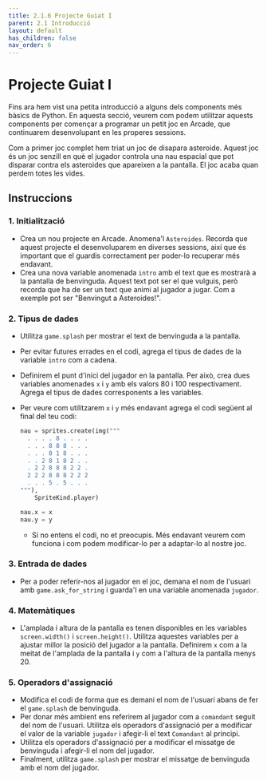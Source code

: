 ```yaml
---
title: 2.1.6 Projecte Guiat I
parent: 2.1 Introducció
layout: default
has_children: false
nav_order: 6
---
```


# Projecte Guiat I

Fins ara hem vist una petita introducció a alguns dels components més bàsics de Python. En aquesta secció, veurem com podem utilitzar aquests components per començar a programar un petit joc en Arcade, que continuarem desenvolupant en les properes sessions.

Com a primer joc complet hem triat un joc de disapara asteroide. Aquest joc és un joc senzill en què el jugador controla una nau espacial que pot disparar contra els asteroides que apareixen a la pantalla. El joc acaba quan perdem totes les vides.

## Instruccions

### 1. Initialització

- Crea un nou projecte en Arcade. Anomena'l `Asteroides`. Recorda que aquest projecte el desenvoluparem en diverses sessions, així que és important que el guardis correctament per poder-lo recuperar més endavant.
- Crea una nova variable anomenada `intro` amb el text que es mostrarà a la pantalla de benvinguda. Aquest text pot ser el que vulguis, però recorda que ha de ser un text que animi al jugador a jugar. Com a exemple pot ser "Benvingut a Asteroides!".

### 2. Tipus de dades

- Utilitza `game.splash` per mostrar el text de benvinguda a la pantalla.
- Per evitar futures errades en el codi, agrega el tipus de dades de la variable `intro` com a cadena.
- Definirem el punt d'inici del jugador en la pantalla. Per això, crea dues variables anomenades `x` i `y` amb els valors 80 i 100 respectivament. Agrega el tipus de dades corresponents a les variables.
- Per veure com utilitzarem `x` i `y` més endavant agrega el codi següent al final del teu codi:

  ```python
  nau = sprites.create(img("""
    . . . . 8 . . . .
    . . . 8 8 8 . . .
    . . . 8 1 8 . . .
    . . 2 8 1 8 2 . .
    . 2 2 8 8 8 2 2 .
    2 2 2 8 8 8 2 2 2
    . . . 5 . 5 . . .
  """),
      SpriteKind.player)

  nau.x = x
  nau.y = y
  ```

  - Si no entens el codi, no et preocupis. Més endavant veurem com funciona i com podem modificar-lo per a adaptar-lo al nostre joc.

### 3. Entrada de dades

- Per a poder referir-nos al jugador en el joc, demana el nom de l'usuari amb `game.ask_for_string` i guarda'l en una variable anomenada `jugador`.

### 4. Matemàtiques

- L'amplada i altura de la pantalla es tenen disponibles en les variables `screen.width()` i `screen.height()`. Utilitza aquestes variables per a ajustar millor la posició del jugador a la pantalla. Definirem `x` com a la meitat de l'amplada de la pantalla i `y` com a l'altura de la pantalla menys 20.

### 5. Operadors d'assignació

- Modifica el codi de forma que es demani el nom de l'usuari abans de fer el `game.splash` de benvinguda.
- Per donar més ambient ens referirem al jugador com a `comandant` seguit del nom de l'usuari. Utilitza els operadors d'assignació per a modificar el valor de la variable `jugador` i afegir-li el text `Comandant` al principi.
- Utilitza els operadors d'assignació per a modificar el missatge de benvinguda i afegir-li el nom del jugador.
- Finalment, utilitza `game.splash` per mostrar el missatge de benvinguda amb el nom del jugador.
